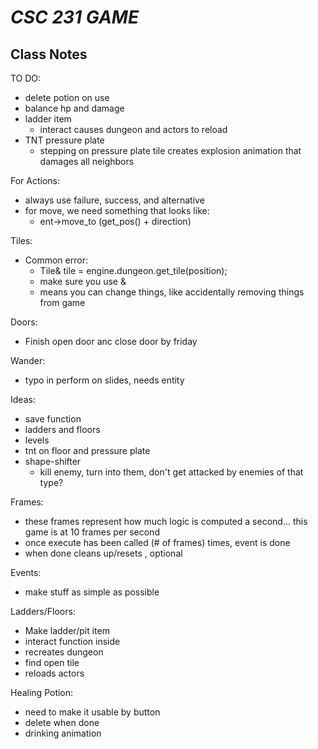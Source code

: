 # *CSC 231 GAME*
## Class Notes

TO DO: 
* delete potion on use 
* balance hp and damage
* ladder item 
  * interact causes dungeon and actors to reload
* TNT pressure plate 
  * stepping on pressure plate tile creates explosion animation that damages all neighbors

For Actions: 
* always use failure, success, and alternative
* for move, we need something that looks like:
  * ent->move_to (get_pos() + direction)

Tiles:
* Common error: 
  * Tile& tile = engine.dungeon.get_tile(position);
  * make sure you use & 
  * means you can change things, like accidentally removing things from game

Doors: 
* Finish open door anc close door by friday 

Wander: 
* typo in perform on slides, needs entity

Ideas: 
* save function
* ladders and floors
* levels
* tnt on floor and pressure plate
* shape-shifter
  * kill enemy, turn into them, don't get attacked by enemies of that type? 

Frames:
* these frames represent how much logic is computed a second... this game is at 10 frames per second
* once execute has been called (# of frames) times, event is done
* when done cleans up/resets , optional 

Events: 
* make stuff as simple as possible

Ladders/Floors:
* Make ladder/pit item 
* interact function inside 
* recreates dungeon
* find open tile 
* reloads actors 

Healing Potion: 
* need to make it usable by button 
* delete when done 
* drinking animation

